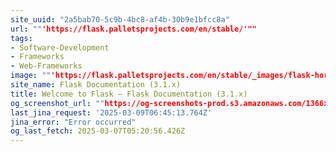 ```yaml
---
site_uuid: "2a5bab70-5c9b-4bc8-af4b-30b9e1bfcc8a"
url: ""'https://flask.palletsprojects.com/en/stable/'""
tags:
- Software-Development
- Frameworks
- Web-Frameworks
image: ""'https://flask.palletsprojects.com/en/stable/_images/flask-horizontal.png'""
site_name: Flask Documentation (3.1.x)
title: Welcome to Flask — Flask Documentation (3.1.x)
og_screenshot_url: ""https://og-screenshots-prod.s3.amazonaws.com/1366x768/80/false/26bd9ac779086797ad03efc5f444fbfd2c45fc3bb9fbe46958f19ad5ca76597f.jpeg""
last_jina_request: '2025-03-09T06:45:13.764Z'
jina_error: "Error occurred"
og_last_fetch: 2025-03-07T05:20:56.426Z
---
```


